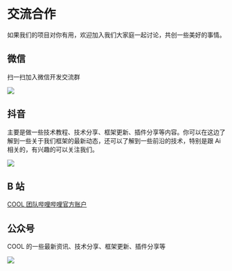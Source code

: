 # 交流合作

如果我们的项目对你有用，欢迎加入我们大家庭一起讨论，共创一些美好的事情。

## 微信

扫一扫加入微信开发交流群

![](/show/wechat.png)

## 抖音

主要是做一些技术教程、技术分享、框架更新、插件分享等内容。你可以在这边了解到一些关于我们框架的最新动态，还可以了解到一些前沿的技术，特别是跟 Ai 相关的，有兴趣的可以关注我们。

![](/show/douyin.png)

## B 站

[COOL 团队哔哩哔哩官方账户](https://space.bilibili.com/19293745)

## 公众号

COOL 的一些最新资讯、技术分享、框架更新、插件分享等

![](/show/mp.png)
